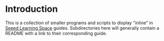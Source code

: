 
# Introduction

This is a collection of smaller programs and scripts to display "inline" in
[Seeed  Learning Space](http://wiki.seeedstudio.com/) guides.  Subdirectories here will generally
contain a README with a link to their corresponding guide.
